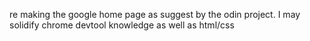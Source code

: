 re making the google home page as suggest by the odin project.
 I may solidify chrome devtool knowledge as well as html/css

